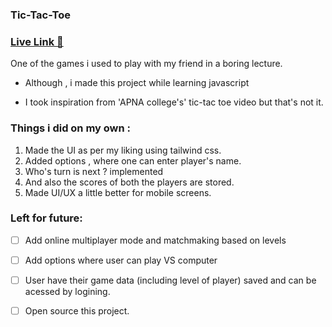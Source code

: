 ### Tic-Tac-Toe

### [Live Link 🔗](https://nerdyabhi.github.io/tic-tac-toe/)

One of the games i used to play with my friend in a boring lecture.

- Although , i made this project while learning javascript

- I took inspiration from 'APNA college's' tic-tac toe video but that's not it.

### Things i did on my own :

1. Made the UI as per my liking using tailwind css.
2. Added options , where one can enter player's name.
3. Who's turn is next ? implemented
4. And also the scores of both the players are stored.
5. Made UI/UX a little better for mobile screens.

### Left for future:

- [ ] Add online multiplayer mode and matchmaking based on levels

- [ ] Add options where user can play VS computer 

- [ ] User have their game data (including level of player) saved and can be acessed by logining.

- [ ] Open source this project.